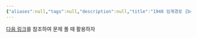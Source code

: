 ```yaml
---
{"aliases":null,"tags":null,"description":null,"title":"1948 임계경로 {boj} {위상정렬}","created":"2023-08-24T09:43:03","updated":"2023-08-24T09:43:23","dg-publish":true,"permalink":"/docs/1948 임계경로 {boj} {위상정렬}/","dgPassFrontmatter":true}
---
```


[다음 링크](https://github.com/ChoiWheatley/swjungle-week-02/blob/Final/cece-09/cece-09/07_topological/1948%20%EC%9E%84%EA%B3%84.py)를 참조하여 문제 풀 때 활용하자
